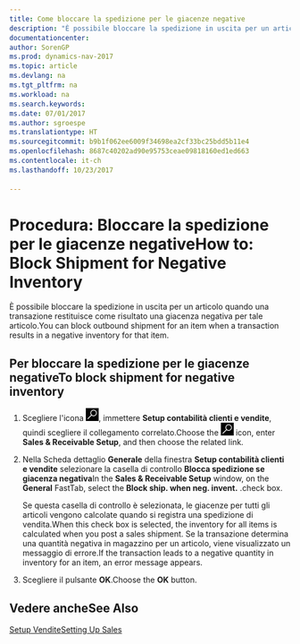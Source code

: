 ```yaml
---
title: Come bloccare la spedizione per le giacenze negative
description: "È possibile bloccare la spedizione in uscita per un articolo quando una transazione restituisce come risultato una giacenza negativa per tale articolo."
documentationcenter: 
author: SorenGP
ms.prod: dynamics-nav-2017
ms.topic: article
ms.devlang: na
ms.tgt_pltfrm: na
ms.workload: na
ms.search.keywords: 
ms.date: 07/01/2017
ms.author: sgroespe
ms.translationtype: HT
ms.sourcegitcommit: b9b1f062ee6009f34698ea2cf33bc25bdd5b11e4
ms.openlocfilehash: 8687c40202ad90e95753ceae09818160ed1ed663
ms.contentlocale: it-ch
ms.lasthandoff: 10/23/2017

---
```

# <a name="how-to-block-shipment-for-negative-inventory"></a><span data-ttu-id="11fa9-103">Procedura: Bloccare la spedizione per le giacenze negative</span><span class="sxs-lookup"><span data-stu-id="11fa9-103">How to: Block Shipment for Negative Inventory</span></span>
<span data-ttu-id="11fa9-104">È possibile bloccare la spedizione in uscita per un articolo quando una transazione restituisce come risultato una giacenza negativa per tale articolo.</span><span class="sxs-lookup"><span data-stu-id="11fa9-104">You can block outbound shipment for an item when a transaction results in a negative inventory for that item.</span></span>  

## <a name="to-block-shipment-for-negative-inventory"></a><span data-ttu-id="11fa9-105">Per bloccare la spedizione per le giacenze negative</span><span class="sxs-lookup"><span data-stu-id="11fa9-105">To block shipment for negative inventory</span></span>  

1.  <span data-ttu-id="11fa9-106">Scegliere l'icona ![Cerca pagina o report](../../media/ui-search/search_small.png "icona Cerca pagina o report"), immettere **Setup contabilità clienti e vendite**, quindi scegliere il collegamento correlato.</span><span class="sxs-lookup"><span data-stu-id="11fa9-106">Choose the ![Search for Page or Report](../../media/ui-search/search_small.png "Search for Page or Report icon") icon, enter **Sales & Receivable Setup**, and then choose the related link.</span></span>  
2.  <span data-ttu-id="11fa9-107">Nella Scheda dettaglio **Generale** della finestra **Setup contabilità clienti e vendite** selezionare la casella di controllo **Blocca spedizione se giacenza negativa**</span><span class="sxs-lookup"><span data-stu-id="11fa9-107">In the **Sales & Receivable Setup** window, on the **General** FastTab, select the **Block ship. when neg. invent.**</span></span> <span data-ttu-id="11fa9-108">.</span><span class="sxs-lookup"><span data-stu-id="11fa9-108">check box.</span></span>  

    <span data-ttu-id="11fa9-109">Se questa casella di controllo è selezionata, le giacenze per tutti gli articoli vengono calcolate quando si registra una spedizione di vendita.</span><span class="sxs-lookup"><span data-stu-id="11fa9-109">When this check box is selected, the inventory for all items is calculated when you post a sales shipment.</span></span> <span data-ttu-id="11fa9-110">Se la transazione determina una quantità negativa in magazzino per un articolo, viene visualizzato un messaggio di errore.</span><span class="sxs-lookup"><span data-stu-id="11fa9-110">If the transaction leads to a negative quantity in inventory for an item, an error message appears.</span></span>  

3.  <span data-ttu-id="11fa9-111">Scegliere il pulsante **OK**.</span><span class="sxs-lookup"><span data-stu-id="11fa9-111">Choose the **OK** button.</span></span>  

## <a name="see-also"></a><span data-ttu-id="11fa9-112">Vedere anche</span><span class="sxs-lookup"><span data-stu-id="11fa9-112">See Also</span></span>  
[<span data-ttu-id="11fa9-113">Setup Vendite</span><span class="sxs-lookup"><span data-stu-id="11fa9-113">Setting Up Sales</span></span>](../../sales-setup-sales.md)


